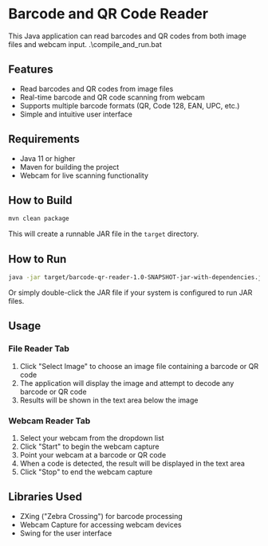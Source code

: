 # Barcode and QR Code Reader

This Java application can read barcodes and QR codes from both image files and webcam input.
.\compile_and_run.bat
## Features

- Read barcodes and QR codes from image files
- Real-time barcode and QR code scanning from webcam
- Supports multiple barcode formats (QR, Code 128, EAN, UPC, etc.)
- Simple and intuitive user interface

## Requirements

- Java 11 or higher
- Maven for building the project
- Webcam for live scanning functionality

## How to Build

```bash
mvn clean package
```

This will create a runnable JAR file in the `target` directory.

## How to Run

```bash
java -jar target/barcode-qr-reader-1.0-SNAPSHOT-jar-with-dependencies.jar
```

Or simply double-click the JAR file if your system is configured to run JAR files.

## Usage

### File Reader Tab

1. Click "Select Image" to choose an image file containing a barcode or QR code
2. The application will display the image and attempt to decode any barcode or QR code
3. Results will be shown in the text area below the image

### Webcam Reader Tab

1. Select your webcam from the dropdown list
2. Click "Start" to begin the webcam capture
3. Point your webcam at a barcode or QR code
4. When a code is detected, the result will be displayed in the text area
5. Click "Stop" to end the webcam capture

## Libraries Used

- ZXing ("Zebra Crossing") for barcode processing
- Webcam Capture for accessing webcam devices
- Swing for the user interface